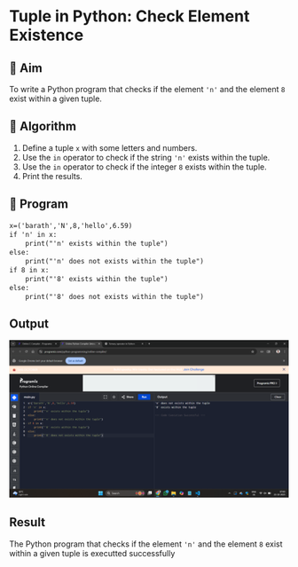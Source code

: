 # Tuple in Python: Check Element Existence

## 🎯 Aim
To write a Python program that checks if the element `'n'` and the element `8` exist within a given tuple.

## 🧠 Algorithm
1. Define a tuple `x` with some letters and numbers.
2. Use the `in` operator to check if the string `'n'` exists within the tuple.
3. Use the `in` operator to check if the integer `8` exists within the tuple.
4. Print the results.

## 🧾 Program
```
x=('barath','N',8,'hello',6.59)
if 'n' in x:
    print("'n' exists within the tuple")
else:
    print("'n' does not exists within the tuple")
if 8 in x:
    print("'8' exists within the tuple")
else:
    print("'8' does not exists within the tuple")
```
## Output
![alt text](<Screenshot (53).png>)
## Result
The Python program that checks if the element `'n'` and the element `8` exist within a given tuple is executted successfully
